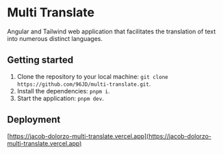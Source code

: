 # Multi Translate

Angular and Tailwind web application that facilitates the translation of text into numerous distinct languages.

## Getting started

1. Clone the repository to your local machine: `git clone https://github.com/96JD/multi-translate.git`.
2. Install the dependencies: `pnpm i`.
3. Start the application: `pnpm dev`.

## Deployment

[https://jacob-dolorzo-multi-translate.vercel.app](https://jacob-dolorzo-multi-translate.vercel.app)
